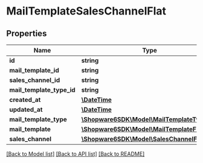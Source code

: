# MailTemplateSalesChannelFlat

## Properties
Name | Type | Description | Notes
------------ | ------------- | ------------- | -------------
**id** | **string** |  | [optional] 
**mail_template_id** | **string** |  | 
**sales_channel_id** | **string** |  | 
**mail_template_type_id** | **string** |  | [optional] 
**created_at** | [**\DateTime**](\DateTime.md) |  | 
**updated_at** | [**\DateTime**](\DateTime.md) |  | 
**mail_template_type** | [**\Shopware6SDK\Model\MailTemplateTypeFlat**](MailTemplateTypeFlat.md) |  | [optional] 
**mail_template** | [**\Shopware6SDK\Model\MailTemplateFlat**](MailTemplateFlat.md) |  | [optional] 
**sales_channel** | [**\Shopware6SDK\Model\SalesChannelFlat**](SalesChannelFlat.md) |  | [optional] 

[[Back to Model list]](../../README.md#documentation-for-models) [[Back to API list]](../../README.md#documentation-for-api-endpoints) [[Back to README]](../../README.md)

